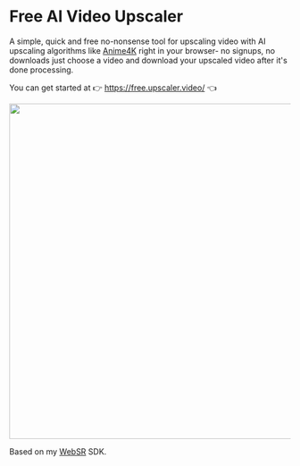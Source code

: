 # Free AI Video Upscaler

A simple, quick and free no-nonsense tool for upscaling video with AI upscaling algorithms like [Anime4K](https://github.com/bloc97/Anime4K) right in your browser- no signups, no downloads just choose a video and download your upscaled video after it's done processing.

You can get started at 👉 https://free.upscaler.video/ 👈

<img src="https://github.com/sb2702/free-ai-video-upscaler/assets/5678502/60ed1132-b21d-4ecf-917d-f4ae831bb91c"  width="600" />

Based on my [WebSR](https://github.com/sb2702/websr) SDK.
